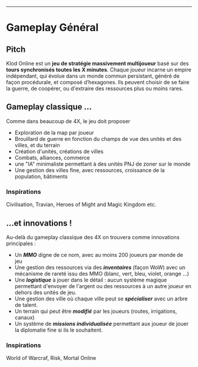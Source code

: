 ___
# Gameplay Général
## Pitch
Klod Online est un **jeu de stratégie massivement multijoueur** basé sur des **tours synchronisés toutes les X minutes**.  Chaque joueur incarne un empire indépendant, qui évolue dans un monde commun persistant, généré de façon procédurale, et composé d’hexagones. Ils peuvent choisir de se faire la guerre, de coopérer, ou d'extraire des ressources plus ou moins rares.
## Gameplay classique ...
Comme dans beaucoup de 4X, le jeu doit proposer
 - Exploration de la map par joueur
 - Brouillard de guerre en fonction du champs de vue des unités et des villes, et du terrain
 - Création d'unités, créations de villes
 - Combats, alliances, commerce
 - une "IA" minimaliste permettant à des unités PNJ de zoner sur le monde
 - Une gestion des villes fine, avec ressources, croissance de la population, bâtiments

### Inspirations
Civilisation, Travian, Heroes of Might and Magic Kingdom etc.
## ...et innovations !
Au-delà du gameplay classique des 4X on trouvera comme innovations principales :
 - Un **_MMO_** digne de ce nom, avec au moins 200 joueurs par monde de jeu
 - Une gestion des ressources via des **_inventaires_** (façon WoW) avec un mécanisme de rareté issu des MMO (blanc, vert, bleu, violet, orange ...)
 - Une **_logistique_** à jouer dans le détail : aucun système magique permettant d'envoyer de l'argent ou des ressources à un autre joueur en dehors des unités de jeu.
 - Une gestion des ville où chaque ville peut se **_spécialiser_** avec un arbre de talent.
 - Un terrain qui peut être **_modifié_** par les joueurs (routes, irrigations, canaux)
 - Un système de _**missions individualisée**_ permettant aux joueur de jouer la diplomatie fine si ils le souhaitent.

### Inspirations
World of Warcraf, Risk, Mortal Online